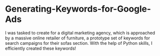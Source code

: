 # Generating-Keywords-for-Google-Ads
I was tasked to create for a digital marketing agency, which is approached by a massive online retailer of furniture, 
a prototype set of keywords for search campaigns for their sofas section. With the help of Python skills,
I efficiently created these keywords!
